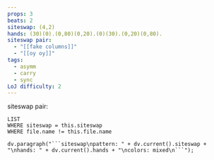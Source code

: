 ```yaml
---
props: 3
beats: 2
siteswap: (4,2)
hands: (30)(0).(0,80)(0,20).(0)(30).(0,20)(0,80).
siteswap pair:
  - "[[fake columns]]"
  - "[[oy oy]]"
tags:
  - asymm
  - carry
  - sync
LoJ difficulty: 2
---
```


siteswap pair:
```dataview
LIST
WHERE siteswap = this.siteswap
WHERE file.name != this.file.name
```
```dataviewjs
dv.paragraph("```siteswap\npattern: " + dv.current().siteswap + "\nhands: " + dv.current().hands + "\ncolors: mixed\n```");
```
